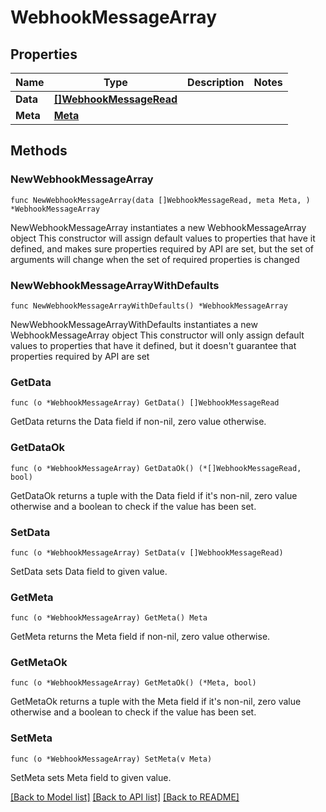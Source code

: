 # WebhookMessageArray

## Properties

Name | Type | Description | Notes
------------ | ------------- | ------------- | -------------
**Data** | [**[]WebhookMessageRead**](WebhookMessageRead.md) |  | 
**Meta** | [**Meta**](Meta.md) |  | 

## Methods

### NewWebhookMessageArray

`func NewWebhookMessageArray(data []WebhookMessageRead, meta Meta, ) *WebhookMessageArray`

NewWebhookMessageArray instantiates a new WebhookMessageArray object
This constructor will assign default values to properties that have it defined,
and makes sure properties required by API are set, but the set of arguments
will change when the set of required properties is changed

### NewWebhookMessageArrayWithDefaults

`func NewWebhookMessageArrayWithDefaults() *WebhookMessageArray`

NewWebhookMessageArrayWithDefaults instantiates a new WebhookMessageArray object
This constructor will only assign default values to properties that have it defined,
but it doesn't guarantee that properties required by API are set

### GetData

`func (o *WebhookMessageArray) GetData() []WebhookMessageRead`

GetData returns the Data field if non-nil, zero value otherwise.

### GetDataOk

`func (o *WebhookMessageArray) GetDataOk() (*[]WebhookMessageRead, bool)`

GetDataOk returns a tuple with the Data field if it's non-nil, zero value otherwise
and a boolean to check if the value has been set.

### SetData

`func (o *WebhookMessageArray) SetData(v []WebhookMessageRead)`

SetData sets Data field to given value.


### GetMeta

`func (o *WebhookMessageArray) GetMeta() Meta`

GetMeta returns the Meta field if non-nil, zero value otherwise.

### GetMetaOk

`func (o *WebhookMessageArray) GetMetaOk() (*Meta, bool)`

GetMetaOk returns a tuple with the Meta field if it's non-nil, zero value otherwise
and a boolean to check if the value has been set.

### SetMeta

`func (o *WebhookMessageArray) SetMeta(v Meta)`

SetMeta sets Meta field to given value.



[[Back to Model list]](../README.md#documentation-for-models) [[Back to API list]](../README.md#documentation-for-api-endpoints) [[Back to README]](../README.md)


